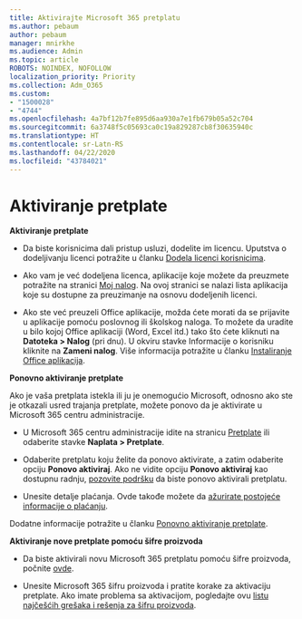 ```yaml
---
title: Aktivirajte Microsoft 365 pretplatu
ms.author: pebaum
author: pebaum
manager: mnirkhe
ms.audience: Admin
ms.topic: article
ROBOTS: NOINDEX, NOFOLLOW
localization_priority: Priority
ms.collection: Adm_O365
ms.custom:
- "1500028"
- "4744"
ms.openlocfilehash: 4a7bf12b7fe895d6aa930a7e1fb679b05a52c704
ms.sourcegitcommit: 6a3748f5c05693ca0c19a829287cb8f30635940c
ms.translationtype: HT
ms.contentlocale: sr-Latn-RS
ms.lasthandoff: 04/22/2020
ms.locfileid: "43784021"
---
```

# <a name="activate-your-subscription"></a>Aktiviranje pretplate

**Aktiviranje pretplate**

- Da biste korisnicima dali pristup usluzi, dodelite im licencu. Uputstva o dodeljivanju licenci potražite u članku [Dodela licenci korisnicima](https://docs.microsoft.com/microsoft-365/admin/manage/assign-licenses-to-users?view=o365-worldwide).

- Ako vam je već dodeljena licenca, aplikacije koje možete da preuzmete potražite na stranici [Moj nalog](https://portal.office.com/account/#installs). Na ovoj stranici se nalazi lista aplikacija koje su dostupne za preuzimanje na osnovu dodeljenih licenci.

- Ako ste već preuzeli Office aplikacije, možda ćete morati da se prijavite u aplikacije pomoću poslovnog ili školskog naloga. To možete da uradite u bilo kojoj Office aplikaciji (Word, Excel itd.) tako što ćete kliknuti na **Datoteka > Nalog** (pri dnu). U okviru stavke Informacije o korisniku kliknite na **Zameni nalog**. Više informacija potražite u članku [Instaliranje Office aplikacija](https://docs.microsoft.com/microsoft-365/admin/setup/install-applications).

**Ponovno aktiviranje pretplate**

Ako je vaša pretplata istekla ili ju je onemogućio Microsoft, odnosno ako ste je otkazali usred trajanja pretplate, možete ponovo da je aktivirate u Microsoft 365 centru administracije.

- U Microsoft 365 centru administracije idite na stranicu [Pretplate](https://go.microsoft.com/fwlink/p/?linkid=842054) ili odaberite stavke **Naplata > Pretplate**.

- Odaberite pretplatu koju želite da ponovo aktivirate, a zatim odaberite opciju **Ponovo aktiviraj**. Ako ne vidite opciju **Ponovo aktiviraj** kao dostupnu radnju, [pozovite podršku](https://support.office.com/article/call-support-32a17ca7-6fa0-4870-8a8d-e25ba4ccfd4b) da biste ponovo aktivirali pretplatu.

- Unesite detalje plaćanja. Ovde takođe možete da [ažurirate postojeće informacije o plaćanju](https://docs.microsoft.com/microsoft-365/commerce/billing-and-payments/add-update-or-remove-credit-card-or-bank-account?view=o365-worldwide).

Dodatne informacije potražite u članku [Ponovno aktiviranje pretplate](https://docs.microsoft.com/office365/admin/subscriptions-and-billing/reactivate-your-subscription).

**Aktiviranje nove pretplate pomoću šifre proizvoda**

- Da biste aktivirali novu Microsoft 365 pretplatu pomoću šifre proizvoda, počnite [ovde](https://support.office.com/article/where-to-enter-your-office-product-key-0a82e5ae-739e-4b92-a6f4-2ec780c185db).

- Unesite Microsoft 365 šifru proizvoda i pratite korake za aktivaciju pretplate. Ako imate problema sa aktivacijom, pogledajte ovu [listu najčešćih grešaka i rešenja za šifru proizvoda](https://docs.microsoft.com/microsoft-365/commerce/product-key-errors-and-solutions).
